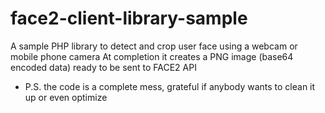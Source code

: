 # face2-client-library-sample
A sample PHP library to detect and crop user face using a webcam or mobile phone camera
At completion it creates a PNG image (base64 encoded data) ready to be sent to FACE2 API


* P.S. the code is a complete mess, grateful if anybody wants to clean it up or even optimize
